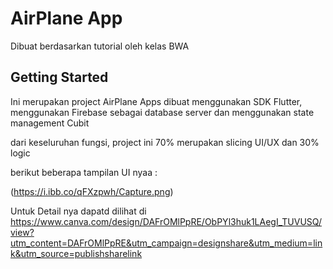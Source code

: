 # AirPlane App

Dibuat berdasarkan tutorial oleh kelas BWA

## Getting Started

Ini merupakan project AirPlane Apps 
dibuat menggunakan SDK Flutter,
menggunakan Firebase sebagai database server dan menggunakan state management Cubit

dari keseluruhan fungsi, project ini 70% merupakan slicing UI/UX dan 30% logic

berikut beberapa tampilan UI nyaa :

(https://i.ibb.co/qFXzpwh/Capture.png)


Untuk Detail nya dapatd dilihat di 
https://www.canva.com/design/DAFrOMlPpRE/ObPYl3huk1LAegI_TUVUSQ/view?utm_content=DAFrOMlPpRE&utm_campaign=designshare&utm_medium=link&utm_source=publishsharelink









